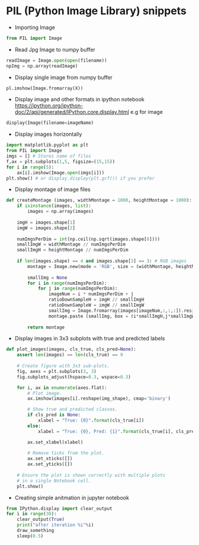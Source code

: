 # PIL (Python Image Library) snippets

* Importing Image
```python
from PIL import Image
```

* Read Jpg Image to numpy buffer 
```python
readImage = Image.open(open(filename))
npImg = np.array(readImage)
```

* Display single image from numpy buffer
```python
pl.imshow(Image.fromarray(X))
```

* Display image and other formats in ipython notebook
https://ipython.org/ipython-doc/2/api/generated/IPython.core.display.html
e.g for image
```python
display(Image(filename=imageName)
```

* Display images horizontally
```python
import matplotlib.pyplot as plt
from PIL import Image
imgs = [] # Stores name of files  
f,ax = plt.subplots(1,5, figsize=(15,15))
for i in range(5):
    ax[i].imshow(Image.open(imgs[i]))
plt.show() # or display.display(plt.gcf()) if you prefer
```

* Display montage of image files
```python
def createMontage (images, widthMontage = 1000, heightMontage = 1000):
    if isinstance(images, list):
        images = np.array(images)    
    
    imgH = images.shape[1]
    imgW = images.shape[2]
    
    numImgsPerDim = int(np.ceil(np.sqrt(images.shape[0])))
    smallImgW = widthMontage // numImgsPerDim
    smallImgH = heightMontage // numImgsPerDim
    
    if len(images.shape) == 4 and images.shape[3] == 3: # RGB images
        montage = Image.new(mode = 'RGB', size = (widthMontage, heightMontage))
        
        smallImg = None
        for i in range(numImgsPerDim):
            for j in range(numImgsPerDim):
                imageNum = i * numImgsPerDim + j
                ratioDownSampleH = imgH // smallImgH
                ratioDownSampleW = imgW // smallImgW
                smallImg = Image.fromarray(images[imageNum,:,:,:]).resize(size = (smallImgW, smallImgH))
                montage.paste (smallImg, box = (i*smallImgH,j*smallImgW))
        
        return montage
```

* Display images in 3x3 subplots with true and predicted labels
```python
def plot_images(images, cls_true, cls_pred=None):
    assert len(images) == len(cls_true) == 9
    
    # Create figure with 3x3 sub-plots.
    fig, axes = plt.subplots(3, 3)
    fig.subplots_adjust(hspace=0.3, wspace=0.3)

    for i, ax in enumerate(axes.flat):
        # Plot image.
        ax.imshow(images[i].reshape(img_shape), cmap='binary')

        # Show true and predicted classes.
        if cls_pred is None:
            xlabel = "True: {0}".format(cls_true[i])
        else:
            xlabel = "True: {0}, Pred: {1}".format(cls_true[i], cls_pred[i])

        ax.set_xlabel(xlabel)
        
        # Remove ticks from the plot.
        ax.set_xticks([])
        ax.set_yticks([])
        
    # Ensure the plot is shown correctly with multiple plots
    # in a single Notebook cell.
    plt.show()
```

* Creating simple anitmation in jupyter notebook
```py
from IPython.display import clear_output
for i in range(30):
    clear_output(True)
    print("after iteration %i"%i)
    draw_something
    sleep(0.5)
```
